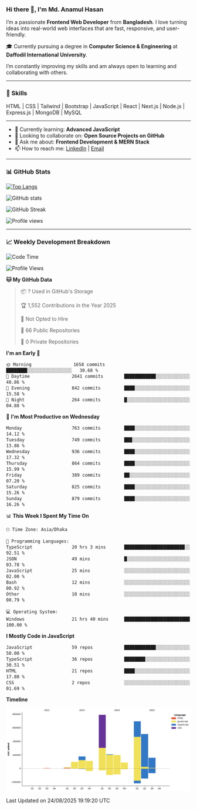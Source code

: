 ### Hi there 👋, I'm Md. Anamul Hasan

I’m a passionate **Frontend Web Developer** from **Bangladesh**. I love turning ideas into real-world web interfaces that are fast, responsive, and user-friendly.

🎓 Currently pursuing a degree in **Computer Science & Engineering** at **Daffodil International University**.

I’m constantly improving my skills and am always open to learning and collaborating with others.

---

### 🚀 Skills
HTML | CSS | Tailwind | Bootstrap | JavaScript | React | Next.js | Node.js | Express.js | MongoDB | MySQL 

---

- 🌱 Currently learning: **Advanced JavaScript**
- 👯 Looking to collaborate on: **Open Source Projects on GitHub**
- 💬 Ask me about: **Frontend Development & MERN Stack**
- 📫 How to reach me: [LinkedIn](https://www.linkedin.com/in/mdanamulhasan201) | [Email](mailto:anamulhasan3625@gmail.com)

---

### 📊 GitHub Stats

[![Top Langs](https://github-readme-stats.vercel.app/api/top-langs/?username=mdanamulhasan201&layout=compact)](https://github.com/anuraghazra/github-readme-stats)

![GitHub stats](https://github-readme-stats.vercel.app/api?username=mdanamulhasan201&show_icons=true&count_private=true&theme=tokyonight)

![GitHub Streak](https://streak-stats.demolab.com?user=mdanamulhasan201&theme=tokyonight)

![Profile views](https://gpvc.arturio.dev/mdanamulhasan201)

---

### 📈 Weekly Development Breakdown

<!--START_SECTION:waka-->
![Code Time](http://img.shields.io/badge/Code%20Time-589%20hrs%2013%20mins-blue)

![Profile Views](http://img.shields.io/badge/Profile%20Views-1-blue)

**🐱 My GitHub Data** 

> 📦 ? Used in GitHub's Storage 
 > 
> 🏆 1,552 Contributions in the Year 2025
 > 
> 🚫 Not Opted to Hire
 > 
> 📜 66 Public Repositories 
 > 
> 🔑 0 Private Repositories 
 > 
**I'm an Early 🐤** 

```text
🌞 Morning                1658 commits        ████████░░░░░░░░░░░░░░░░░   30.68 % 
🌆 Daytime                2641 commits        ████████████░░░░░░░░░░░░░   48.86 % 
🌃 Evening                842 commits         ████░░░░░░░░░░░░░░░░░░░░░   15.58 % 
🌙 Night                  264 commits         █░░░░░░░░░░░░░░░░░░░░░░░░   04.88 % 
```
📅 **I'm Most Productive on Wednesday** 

```text
Monday                   763 commits         ████░░░░░░░░░░░░░░░░░░░░░   14.12 % 
Tuesday                  749 commits         ███░░░░░░░░░░░░░░░░░░░░░░   13.86 % 
Wednesday                936 commits         ████░░░░░░░░░░░░░░░░░░░░░   17.32 % 
Thursday                 864 commits         ████░░░░░░░░░░░░░░░░░░░░░   15.99 % 
Friday                   389 commits         ██░░░░░░░░░░░░░░░░░░░░░░░   07.20 % 
Saturday                 825 commits         ████░░░░░░░░░░░░░░░░░░░░░   15.26 % 
Sunday                   879 commits         ████░░░░░░░░░░░░░░░░░░░░░   16.26 % 
```


📊 **This Week I Spent My Time On** 

```text
🕑︎ Time Zone: Asia/Dhaka

💬 Programming Languages: 
TypeScript               20 hrs 3 mins       ███████████████████████░░   92.51 % 
JSON                     49 mins             █░░░░░░░░░░░░░░░░░░░░░░░░   03.78 % 
JavaScript               25 mins             ░░░░░░░░░░░░░░░░░░░░░░░░░   02.00 % 
Bash                     12 mins             ░░░░░░░░░░░░░░░░░░░░░░░░░   00.92 % 
Other                    10 mins             ░░░░░░░░░░░░░░░░░░░░░░░░░   00.79 % 

💻 Operating System: 
Windows                  21 hrs 40 mins      █████████████████████████   100.00 % 
```

**I Mostly Code in JavaScript** 

```text
JavaScript               59 repos            ████████████░░░░░░░░░░░░░   50.00 % 
TypeScript               36 repos            ████████░░░░░░░░░░░░░░░░░   30.51 % 
HTML                     21 repos            ████░░░░░░░░░░░░░░░░░░░░░   17.80 % 
CSS                      2 repos             ░░░░░░░░░░░░░░░░░░░░░░░░░   01.69 % 
```



**Timeline**

![Lines of Code chart](https://raw.githubusercontent.com/mdanamulhasan201/mdanamulhasan201/main/assets/bar_graph.png)


 Last Updated on 24/08/2025 19:19:20 UTC
<!--END_SECTION:waka-->
